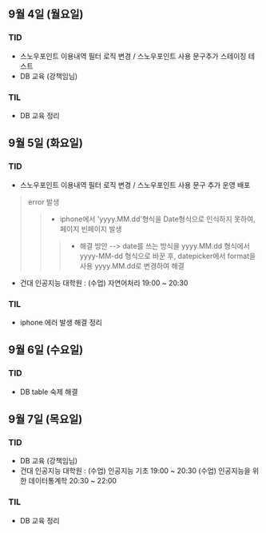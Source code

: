 ## 9월 4일 (월요일)

### TID

- 스노우포인트 이용내역 필터 로직 변경 / 스노우포인트 사용 문구추가 스테이징 테스트
- DB 교육 (강책임님)

### TIL

- DB 교육 정리

## 9월 5일 (화요일)

### TID

- 스노우포인트 이용내역 필터 로직 변경 / 스노우포인트 사용 문구 추가 운영 배포
> error 발생
>> - iphone에서 'yyyy.MM.dd'형식을 Date형식으로 인식하지 못하여, 페이지 빈페이지 발생
>>> - 해결 방안 
    --> date를 쓰는 방식을 yyyy.MM.dd 형식에서 yyyy-MM-dd 형식으로 바꾼 후,
        datepicker에서 format을 사용 yyyy.MM.dd로 변경하여 해결

- 건대 인공지능 대학원 : (수업) 자연어처리 19:00 ~ 20:30


### TIL

- iphone 에러 발생 해결 정리

## 9월 6일 (수요일)

### TID

- DB table 숙제 해결

## 9월 7일 (목요일)

### TID

- DB 교육 (강책임님)
- 건대 인공지능 대학원 :
(수업) 인공지능 기초 19:00 ~ 20:30
(수업) 인공지능을 위한 데이터통계학 20:30 ~ 22:00

### TIL

- DB 교육 정리